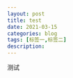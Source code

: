 ```yaml
---
layout: post
title: test
date: 2021-03-15
categories: blog
tags: [标签一,标签二]
description: 
---
```


测试
